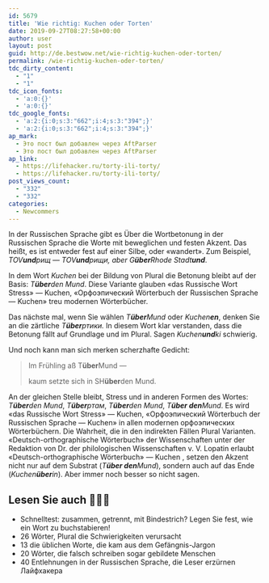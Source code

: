 ```yaml
---
id: 5679
title: 'Wie richtig: Kuchen oder Torten'
date: 2019-09-27T08:27:58+00:00
author: user
layout: post
guid: http://de.bestwow.net/wie-richtig-kuchen-oder-torten/
permalink: /wie-richtig-kuchen-oder-torten/
tdc_dirty_content:
  - "1"
  - "1"
tdc_icon_fonts:
  - 'a:0:{}'
  - 'a:0:{}'
tdc_google_fonts:
  - 'a:2:{i:0;s:3:"662";i:4;s:3:"394";}'
  - 'a:2:{i:0;s:3:"662";i:4;s:3:"394";}'
ap_mark:
  - Это пост был добавлен через AftParser
  - Это пост был добавлен через AftParser
ap_link:
  - https://lifehacker.ru/torty-ili-torty/
  - https://lifehacker.ru/torty-ili-torty/
post_views_count:
  - "332"
  - "332"
categories:
  - Newcommers
---
```

In der Russischen Sprache gibt es <span><span> Über die Wortbetonung in der Russischen Sprache </span> </span> die Worte mit beweglichen und festen Akzent. Das heißt, es ist entweder fest auf einer Silbe, oder «wandert». Zum Beispiel, _TOV**und**рищ — TOV**und**рищи, aber_ _G**über**Rhode Stadt**und**_.

In dem Wort _Kuchen_ bei der Bildung von Plural die Betonung bleibt auf der Basis: _T**über**den Mund_. Diese Variante glauben <span><span> «das Russische Wort Stress» — Kuchen, «Орфоэпический Wörterbuch der Russischen Sprache — Kuchen» </span> </span> treu modernen Wörterbücher.

Das nächste mal, wenn Sie wählen _T**über**Mund_ oder _Kuchen**en**_, denken Sie an die zärtliche _T**über**ртики._ In diesem Wort klar verstanden, dass die Betonung fällt auf Grundlage und im Plural. Sagen _Kuchen**und**ki_ schwierig.

Und noch kann man sich merken scherzhafte Gedicht:

> <div>
>   <p>
>     Im Frühling aß T<strong>über</strong>Mund —
>   </p>
>   
>   <p>
>     kaum setzte sich in SH<strong>über</strong>den Mund.
>   </p></p>
> </div>

An der gleichen Stelle bleibt, Stress und in anderen Formen des Wortes: _T**über**den Mund_, _T**über**ртам_, _T**über**den Mund_, _T**über den**Mund_. Es wird <span><span> «das Russische Wort Stress» — Kuchen, «Орфоэпический Wörterbuch der Russischen Sprache — Kuchen» </span> </span> in allen modernen орфоэпических Wörterbüchern. Die Wahrheit, die in den indirekten Fällen Plural Varianten. «Deutsch-orthographische Wörterbuch» der Wissenschaften unter der Redaktion von Dr. der philologischen Wissenschaften v. V. Lopatin erlaubt <span><span> «Deutsch-orthographische Wörterbuch» — Kuchen </span> </span> , setzen den Akzent nicht nur auf dem Substrat (_T**über den**Mund_), sondern auch auf das Ende (_Kuchen**über**in_). Aber immer noch besser so nicht sagen.

<div>
  <h2 class="read-also__title">
    <span>Lesen Sie auch</span> <span>📕📌🤓 </span>
  </h2>
  
  <ul class="read-also__list">
    <li>
      Schnelltest: zusammen, getrennt, mit Bindestrich? Legen Sie fest, wie ein Wort zu buchstabieren!
    </li>
    <li>
      26 Wörter, Plural die Schwierigkeiten verursacht
    </li>
    <li>
      13 die üblichen Worte, die kam aus dem Gefängnis-Jargon
    </li>
    <li>
      20 Wörter, die falsch schreiben sogar gebildete Menschen
    </li>
    <li>
      40 Entlehnungen in der Russischen Sprache, die Leser erzürnen Лайфхакера
    </li>
  </ul>
</div>